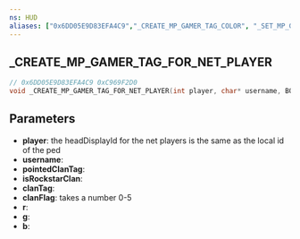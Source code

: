 ```yaml
---
ns: HUD
aliases: ["0x6DD05E9D83EFA4C9","_CREATE_MP_GAMER_TAG_COLOR", "_SET_MP_GAMER_TAG_COLOR"]
---
```

## _CREATE_MP_GAMER_TAG_FOR_NET_PLAYER

```c
// 0x6DD05E9D83EFA4C9 0xC969F2D0
void _CREATE_MP_GAMER_TAG_FOR_NET_PLAYER(int player, char* username, BOOL pointedClanTag, BOOL isRockstarClan, char* clanTag, int clanFlag, int r, int g, int b);
```


## Parameters
* **player**: the headDisplayId for the net players is the same as the local id of the ped
* **username**: 
* **pointedClanTag**: 
* **isRockstarClan**: 
* **clanTag**: 
* **clanFlag**: takes a number 0-5
* **r**: 
* **g**: 
* **b**: 

